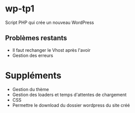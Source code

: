 # wp-tp1
Script PHP qui crée un nouveau WordPress

## Problèmes restants
- Il faut rechanger le Vhost après l'avoir
- Gestion des erreurs

# Suppléments
- Gestion du thème
- Gestion des loaders et temps d'attentes de chargement
- CSS
- Permettre le download du dossier wordpress du site créé
